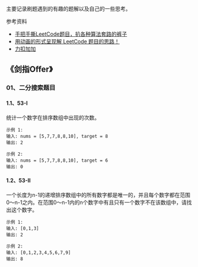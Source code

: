 主要记录刷题遇到的有趣的题解以及自己的一些思考。



参考资料

- [手把手撕LeetCode题目，扒各种算法套路的裤子](https://github.com/labuladong/fucking-algorithm)
- [用动画的形式呈现解 LeetCode 题目的思路！](https://www.algomooc.com/)
- [力扣加加](http://leetcode-solution.cn/)

## 《剑指Offer》
### 01、二分搜索题目
#### 1.1、53-I
统计一个数字在排序数组中出现的次数。
 
```
示例 1:
输入: nums = [5,7,7,8,8,10], target = 8
输出: 2

示例 2:
输入: nums = [5,7,7,8,8,10], target = 6
输出: 0
```

#### 1.2、53-II
一个长度为n-1的递增排序数组中的所有数字都是唯一的，并且每个数字都在范围0～n-1之内。在范围0～n-1内的n个数字中有且只有一个数字不在该数组中，请找出这个数字。

```
示例 1:
输入: [0,1,3]
输出: 2

示例 2:
输入: [0,1,2,3,4,5,6,7,9]
输出: 8
```